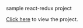 sample react-redux project 

[Click here](https://maddumajohnerick.github.io/react-redux-gallery) to view the project.
